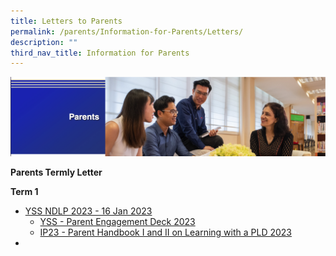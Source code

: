 ```yaml
---
title: Letters to Parents
permalink: /parents/Information-for-Parents/Letters/
description: ""
third_nav_title: Information for Parents
---
```

![](/images/Parents%20Banner.png)

**Parents Termly Letter**

**Term 1**  

* [YSS NDLP 2023 - 16 Jan 2023](/files/YSS%20NDLP%202023%20-%2016%20Jan%202023.pdf)
	* [YSS - Parent Engagement Deck 2023](/files/YSS%20-%20Parent%20Engagement%20Deck_2023.pdf)
	* [IP23 - Parent Handbook I and II on Learning with a PLD 2023](/files/IP23%20-%20Parent%20Handbook%20I%20and%20II%20on%20Learning%20with%20a%20PLD_2023.pdf)
* 